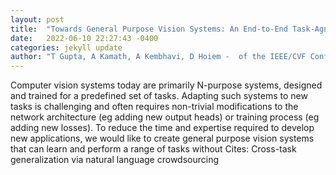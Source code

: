 ```yaml
---
layout: post
title:  "Towards General Purpose Vision Systems: An End-to-End Task-Agnostic Vision-Language Architecture"
date:   2022-06-10 22:27:43 -0400
categories: jekyll update
author: "T Gupta, A Kamath, A Kembhavi, D Hoiem -  of the IEEE/CVF Conference on , 2022"
---
```

Computer vision systems today are primarily N-purpose systems, designed and trained for a predefined set of tasks. Adapting such systems to new tasks is challenging and often requires non-trivial modifications to the network architecture (eg adding new output heads) or training process (eg adding new losses). To reduce the time and expertise required to develop new applications, we would like to create general purpose vision systems that can learn and perform a range of tasks without 
Cites: Cross-task generalization via natural language crowdsourcing